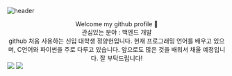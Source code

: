 ![header](https://capsule-render.vercel.app/api?type=wave&color=auto&height=300&section=header&text=Yang%20Heon&fontSize=90)

<div align="center">
Welcome my github profile 👋
</div>

<div align="center">
관심있는 분야 : 백엔드 개발
</div>

<div align="center">
github 처음 사용하는 신입 대학생 정양헌입니다.
현재 프로그래밍 언어를 배우고 있으며, C언어와 파이썬을 주로 다루고 있습니다.
앞으로도 많은 것을 배워서 채울 예정입니다. 잘 부탁드립니다!
</div>
<img src="https://img.shields.io/badge/Python Language-232F3E?style=for-the-badge&logo=aws&logoColor=white">
<img src="https://img.shields.io/badge/C Language-232F3E?style=for-the-badge&logo=aws&logoColor=white">

<!--
**wjddidgjs/wjddidgjs** is a ✨ _special_ ✨ repository because its `README.md` (this file) appears on your GitHub profile.

Here are some ideas to get you started:

- 🔭 I’m currently working on Programming Language (C Language, Pyhton Language)
- 🌱 I’m currently learning ...
- 👯 I’m looking to collaborate on ...
- 🤔 I’m looking for help with ...
- 💬 Ask me about ...
- 📫 How to reach me: ...
- 😄 Pronouns: ...
- ⚡ Fun fact: ...
-->
